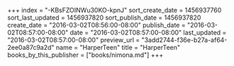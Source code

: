 +++
index = "-KBsFZOINWu30KO-kpnJ"
sort_create_date = 1456937760
sort_last_updated = 1456937820
sort_publish_date = 1456937820
create_date = "2016-03-02T08:56:00-08:00"
publish_date = "2016-03-02T08:57:00-08:00"
date = "2016-03-02T08:57:00-08:00"
last_updated = "2016-03-02T08:57:00-08:00"
preview_url = "3add2744-f36e-b27a-af64-2ee0a87c9a2d"
name = "HarperTeen"
title = "HarperTeen"
books_by_this_publisher = ["books/nimona.md"]
+++
